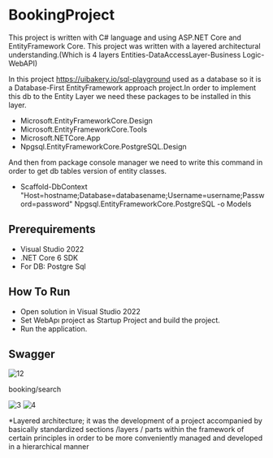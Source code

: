 # BookingProject


This project is written with C# language and using ASP.NET Core and EntityFramework Core.
This project was written with a layered architectural understanding.(Which is 4 layers Entities-DataAccessLayer-Business Logic-WebAPI)

In this project   https://uibakery.io/sql-playground used as a database so it is a Database-First EntityFramework approach project.In order to implement this db to the Entity Layer we need these packages to be installed in this layer.
* Microsoft.EntityFrameworkCore.Design
* Microsoft.EntityFrameworkCore.Tools
* Microsoft.NETCore.App
* Npgsql.EntityFrameworkCore.PostgreSQL.Design

And then from package console manager we need to write this command in order to get db tables version of entity classes.

* Scaffold-DbContext "Host=hostname;Database=databasename;Username=username;Password=password" Npgsql.EntityFrameworkCore.PostgreSQL -o Models



## Prerequirements

* Visual Studio 2022
* .NET Core 6 SDK
* For DB: Postgre Sql 

## How To Run

* Open solution in Visual Studio 2022
* Set WebApı project as Startup Project and build the project.
* Run the application.

## Swagger 
![12](https://user-images.githubusercontent.com/77547891/190441907-c532e023-9ca2-42ea-8dc3-c2c156a493e8.png)

booking/search

![3](https://user-images.githubusercontent.com/77547891/190441962-d2fa11b0-5206-4cbe-a6b6-1f56b932ecac.PNG)
![4](https://user-images.githubusercontent.com/77547891/190441967-0791ef25-3a2b-4e2e-bce5-8a670d505560.PNG)




*Layered architecture; it was the development of a project accompanied by basically standardized sections /layers / parts within the framework of certain principles in order to be more conveniently managed and developed in a hierarchical manner
